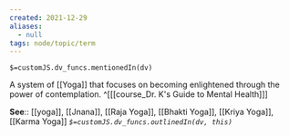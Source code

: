 ```yaml
---
created: 2021-12-29 
aliases:
  - null
tags: node/topic/term
---
```

`$=customJS.dv_funcs.mentionedIn(dv)`

A system of [[Yoga]] that focuses on becoming enlightened through the power of contemplation.
 ^[[[course_Dr. K's Guide to Mental Health]]]

**See**:: [[yoga]], [[Jnana]], [[Raja Yoga]], [[Bhakti Yoga]], [[Kriya Yoga]], [[Karma Yoga]]
*`$=customJS.dv_funcs.outlinedIn(dv, this)`*